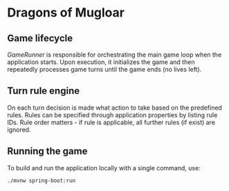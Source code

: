 # Dragons of Mugloar

## Game lifecycle

_GameRunner_ is responsible for orchestrating the main game loop when the application starts.
Upon execution, it initializes the game and then repeatedly processes game turns until the game ends (no lives left).

## Turn rule engine

On each turn decision is made what action to take based on the predefined rules.
Rules can be specified through application properties by listing rule IDs.
Rule order matters - if rule is applicable, all further rules (if exist) are ignored.

## Running the game

To build and run the application locally with a single command, use:

```sh
./mvnw spring-boot:run
```